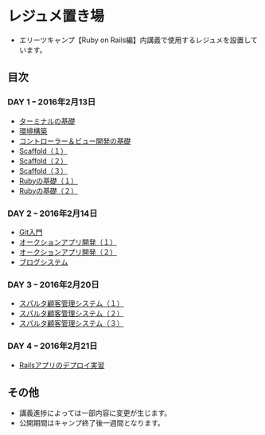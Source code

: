 # レジュメ置き場
- エリーツキャンプ【Ruby on Rails編】内講義で使用するレジュメを設置しています。

## 目次
### DAY 1 ｰ 2016年2月13日
- [ターミナルの基礎](https://github.com/sparta-hachiman/resume/blob/master/DAY_01/Terminal.md)
- [環境構築](https://github.com/sparta-hachiman/resume/blob/master/DAY_01/%E7%92%B0%E5%A2%83%E6%A7%8B%E7%AF%89.md)
- [コントローラー＆ビュー開発の基礎](https://github.com/sparta-hachiman/resume/blob/master/DAY_01/controller_test.md)
- [Scaffold（１）](https://github.com/sparta-hachiman/resume/blob/master/DAY_01/scaffold.md)
- [Scaffold（２）](https://github.com/sparta-hachiman/resume/blob/master/DAY_02/scaffold_2nd.md)
- [Scaffold（３）](https://github.com/sparta-hachiman/resume/blob/master/DAY_02/my_first_scaffold.md)
- [Rubyの基礎（１）](https://github.com/sparta-hachiman/resume/blob/master/DAY_01/Ruby_Basic_01.md)
- [Rubyの基礎（２）](https://github.com/sparta-hachiman/resume/blob/master/DAY_02/Ruby_Basic_02.md)

### DAY 2 ｰ 2016年2月14日
- [Git入門](https://github.com/sparta-hachiman/resume/blob/master/DAY_03/intro_Git.md)
- [オークションアプリ開発（１）](https://github.com/sparta-hachiman/resume/blob/master/DAY_03/auction_app_01.md)
- [オークションアプリ開発（２）](https://github.com/sparta-hachiman/resume/blob/master/DAY_03/auction_app_02.md)
- [ブログシステム](https://github.com/sparta-hachiman/resume/blob/master/DAY_04/blog_app.md)

### DAY 3 ｰ 2016年2月20日
- [スパルタ顧客管理システム（１）](http://qiita.com/nashirox/private/9eb8955cc296514b3594)
- [スパルタ顧客管理システム（２）](http://qiita.com/nashirox/private/5895bbe372fa5f98fba3)
- [スパルタ顧客管理システム（３）](http://qiita.com/nashirox/private/c398b8b1b7f91d2baa02)

### DAY 4 ｰ 2016年2月21日
- [Railsアプリのデプロイ実習](http://qiita.com/nashirox/private/4ea01392f7af90e77d7a)

## その他
- 講義進捗によっては一部内容に変更が生じます。
- 公開期間はキャンプ終了後一週間となります。
